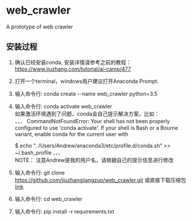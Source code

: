 # web_crawler
A prototype of web crawler

## 安装过程   
1. 确认已经安装conda, 安装详情请参考之前的教程：https://www.jiuzhang.com/tutorial/ai-camp/477
2. 打开一个terminal，windows用户建议打开Anaconda Prompt.
3. 输入命令行: conda create --name web_crawler python=3.5
3. 输入命令行: conda activate web_crawler        
如果激活环境遇到了问题，conda会自己提示解决方案，比如：   
、、、
CommandNotFoundError: Your shell has not been properly configured to use 'conda activate'.
If your shell is Bash or a Bourne variant, enable conda for the current user with

    $ echo ". /Users/Andrew/anaconda3/etc/profile.d/conda.sh" >> ~/.bash_profile
、、、         
NOTE： 注意Andrew是我的用户名，请根据自己的提示信息进行修改
6. 输入命令行: git clone https://github.com/jiuzhangjiangzuo/web_crawler.git 或直接下载压缩包[link](https://github.com/jiuzhangjiangzuo/web_crawler/archive/master.zip)
7. 输入命令行: cd web_crawler
8. 输入命令行: pip install -r requirements.txt
